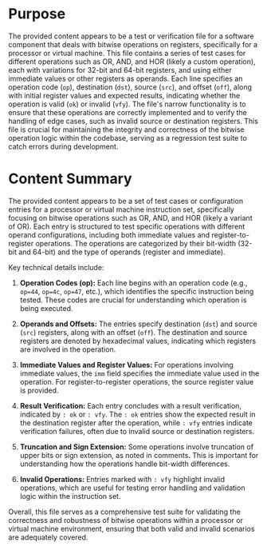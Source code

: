 # Purpose
The provided content appears to be a test or verification file for a software component that deals with bitwise operations on registers, specifically for a processor or virtual machine. This file contains a series of test cases for different operations such as OR, AND, and HOR (likely a custom operation), each with variations for 32-bit and 64-bit registers, and using either immediate values or other registers as operands. Each line specifies an operation code (`op`), destination (`dst`), source (`src`), and offset (`off`), along with initial register values and expected results, indicating whether the operation is valid (`ok`) or invalid (`vfy`). The file's narrow functionality is to ensure that these operations are correctly implemented and to verify the handling of edge cases, such as invalid source or destination registers. This file is crucial for maintaining the integrity and correctness of the bitwise operation logic within the codebase, serving as a regression test suite to catch errors during development.
# Content Summary
The provided content appears to be a set of test cases or configuration entries for a processor or virtual machine instruction set, specifically focusing on bitwise operations such as OR, AND, and HOR (likely a variant of OR). Each entry is structured to test specific operations with different operand configurations, including both immediate values and register-to-register operations. The operations are categorized by their bit-width (32-bit and 64-bit) and the type of operands (register and immediate).

Key technical details include:

1. **Operation Codes (op):** Each line begins with an operation code (e.g., `op=44`, `op=4c`, `op=47`, etc.), which identifies the specific instruction being tested. These codes are crucial for understanding which operation is being executed.

2. **Operands and Offsets:** The entries specify destination (`dst`) and source (`src`) registers, along with an offset (`off`). The destination and source registers are denoted by hexadecimal values, indicating which registers are involved in the operation.

3. **Immediate Values and Register Values:** For operations involving immediate values, the `imm` field specifies the immediate value used in the operation. For register-to-register operations, the source register value is provided.

4. **Result Verification:** Each entry concludes with a result verification, indicated by `: ok` or `: vfy`. The `: ok` entries show the expected result in the destination register after the operation, while `: vfy` entries indicate verification failures, often due to invalid source or destination registers.

5. **Truncation and Sign Extension:** Some operations involve truncation of upper bits or sign extension, as noted in comments. This is important for understanding how the operations handle bit-width differences.

6. **Invalid Operations:** Entries marked with `: vfy` highlight invalid operations, which are useful for testing error handling and validation logic within the instruction set.

Overall, this file serves as a comprehensive test suite for validating the correctness and robustness of bitwise operations within a processor or virtual machine environment, ensuring that both valid and invalid scenarios are adequately covered.
